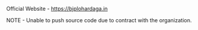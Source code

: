 Official Website - https://bjplohardaga.in

NOTE - Unable to push source code due to contract with the organization.
